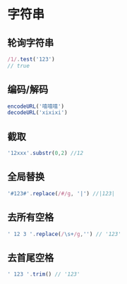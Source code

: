 # 字符串

## 轮询字符串
```javascript
/1/.test('123') 
// true
```

## 编码/解码
```javascript
encodeURL('嘻嘻嘻')
decodeURL('xixixi')
```

## 截取
```javascript
'12xxx'.substr(0,2) //12
```

## 全局替换
```javascript
'#123#'.replace(/#/g, '|') //|123|
```

## 去所有空格
```javascript
' 12 3 '.replace(/\s+/g,'') // '123'
```

## 去首尾空格
```JavaScript
' 123 '.trim() // '123'
```